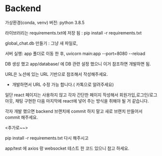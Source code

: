 # Backend

가상환경(conda, venv) 버전: python 3.8.5

라이브러리는 requirements.txt에 저장 됨 : pip install -r requirements.txt

global_chat.db 만들기 : 그냥 새 파일로,

서버 실행: app 폴더로 이동 한 후, uvicorn main:app --port=8080 --reload

DB 생성 했고 app/database/ 에 DB 관련 설정 했으니 이거 참조하면 개발하면 됨.

URL은 노션에 있는 URL 기반으로 참조해서 작성해주세요.

- 개발하면서 URL 수정 가능 합니다.( 카톡으로 알려주세요)

일단 react 페이지는 사용하지 않고 각자 간단한 페이지 작성해서 회원가입,로그인/로그아웃, 채팅 구현한 다음 마지막에 react에 넣어 주는 방식을 취해야 될 거 같습니다.

각자 개발 했으면 backend 브랜치에 commit 하지 말고 새로 브랜치 만들어서 commit 해주세요.

<추가로~~>

pip install -r requirements.txt 다시 해주시고

app/test 에 axios 랑 websocket 테스트 한 코드 있으니 참고 하세요.
